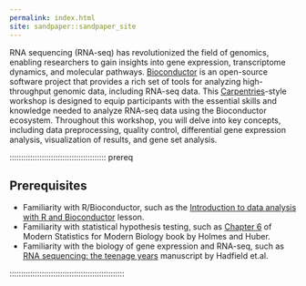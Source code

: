 ```yaml
---
permalink: index.html
site: sandpaper::sandpaper_site
---
```


RNA sequencing (RNA-seq) has revolutionized the field of genomics, enabling researchers to gain insights into gene expression, transcriptome dynamics, and molecular pathways. [Bioconductor](https://bioconductor.org/) is an open-source software project that provides a rich set of tools for analyzing high-throughput genomic data, including RNA-seq data. This [Carpentries](https://carpentries.org/)-style workshop is designed to equip participants with the essential skills and knowledge needed to analyze RNA-seq data using the Bioconductor ecosystem. Throughout this workshop, you will delve into key concepts, including data preprocessing, quality control, differential gene expression analysis, visualization of results, and gene set analysis.


<!-- this is an html comment -->


::::::::::::::::::::::::::::::::::::::::::  prereq

## Prerequisites

- Familiarity with R/Bioconductor, such as the
[Introduction to data analysis with R and Bioconductor](https://carpentries-incubator.github.io/bioc-intro/)
lesson.
- Familiarity with statistical hypothesis testing, such as 
[Chapter 6](https://web.stanford.edu/class/bios221/book/06-chap.html) of Modern Statistics for Modern Biology book
by Holmes and Huber.
- Familiarity with the biology of gene expression and RNA-seq, such as 
[RNA sequencing: the teenage years](https://pubmed.gov/31341269) manuscript by Hadfield et.al.
  

::::::::::::::::::::::::::::::::::::::::::::::::::




